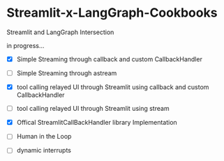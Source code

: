 # Streamlit-x-LangGraph-Cookbooks
Streamlit and LangGraph Intersection

in progress...

- [x] Simple Streaming through callback and custom CallbackHandler

- [ ] Simple Streaming through astream

- [x] tool calling relayed UI through Streamlit using callback and custom CallbackHandler

- [ ] tool calling relayed UI through Streamlit using stream

- [x] Offical StreamlitCallBackHandler library Implementation

- [ ] Human in the Loop

- [ ] dynamic interrupts
